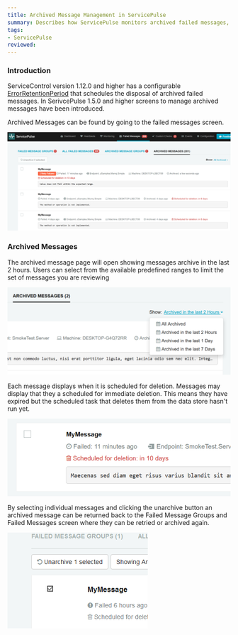 ```yaml
---
title: Archived Message Management in ServicePulse
summary: Describes how ServicePulse monitors archived failed messages, and allows un-archiving archived failed messages
tags:
- ServicePulse
reviewed:  
---
```


### Introduction

ServiceControl version 1.12.0 and higher has a configurable [ErrorRetentionPeriod](/servicecontrol/creating-config-file.md) that schedules the disposal of archived failed messages. In SerivcePulse 1.5.0 and higher screens to manage archived messages have been introduced.

Archived Messages can be found by going to the failed messages screen.

![Archived Messages Tab](images/archive.png)

### Archived Messages

The archived message page will open showing messages archive in the last 2 hours. Users can select from the available predefined ranges to limit the set of messages you are reviewing

![Archive Filters](images/archive-filters.png)

Each message displays when it is scheduled for deletion. Messages may display that they a scheduled for immediate deletion. This means they have expired but the scheduled task that deletes them from the data store hasn't run yet.

![Retention Countdown](images/archive-schedule.png)

By selecting individual messages and clicking the unarchive button an archived message can be returned back to the Failed Message Groups and Failed Messages screen where they can be retried or archived again.  

![Unarchive Select](images/archive-unarchive-select.png)

